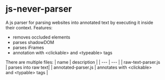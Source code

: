 # js-never-parser
A js parser for parsing websites into annotated text by executing it inside their context. 
Features:
- removes occluded elements
- parses shadowDOM
- parses iFrames
- annotation with \<clickable> and \<typeable> tags

There are multiple files:
| name | description |
| --- | --- |
| raw-text-parser.js | parses into raw text|
| annotated-parser.js | annotates with \<clickable> and \<typable> tags |


